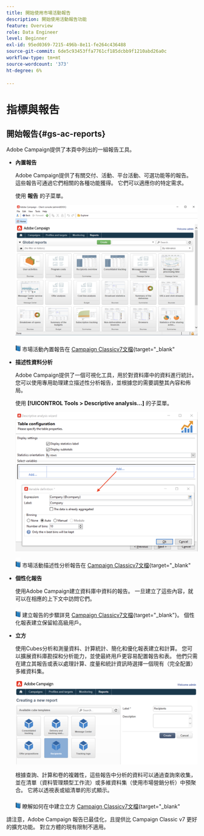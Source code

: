 ```yaml
---
title: 開始使用市場活動報告
description: 開始使用活動報告功能
feature: Overview
role: Data Engineer
level: Beginner
exl-id: 95ed0369-7215-496b-8e11-fe264c436488
source-git-commit: 6de5c93453ffa7761cf185dcbb9f1210abd26a0c
workflow-type: tm+mt
source-wordcount: '373'
ht-degree: 6%

---
```


# 指標與報吿

## 開始報告{#gs-ac-reports}

Adobe Campaign提供了本頁中列出的一組報告工具。

* **內置報告**

   Adobe Campaign提供了有關交付、活動、平台活動、可選功能等的報告。 這些報告可通過它們相關的各種功能獲得。 它們可以適應你的特定需求。

   使用 **報告** 的子菜單。

   ![](assets/built-in-reports.png)

   ![](../assets/do-not-localize/book.png) 市場活動內置報告在 [Campaign Classicv7文檔](https://experienceleague.adobe.com/docs/campaign-classic/using/reporting/accessing-built-in-reports/about-campaign-built-in-reports.html){target=&quot;_blank&quot;

* **描述性資料分析**

   Adobe Campaign提供了一個可視化工具，用於對資料庫中的資料進行統計。 您可以使用專用助理建立描述性分析報告，並根據您的需要調整其內容和佈局。

   使用 **[!UICONTROL Tools > Descriptive analysis...]** 的子菜單。

   ![](assets/desc-analysis-report.png)

   ![](../assets/do-not-localize/book.png) 市場活動描述性分析報告在 [Campaign Classicv7文檔](https://experienceleague.adobe.com/docs/campaign-classic/using/reporting/analyzing-populations/about-descriptive-analysis.html){target=&quot;_blank&quot;

* **個性化報告**

   使用Adobe Campaign建立資料庫中資料的報告。 一旦建立了這些內容，就可以在相應的上下文中訪問它們。

   ![](../assets/do-not-localize/book.png) 建立報告的步驟詳見 [Campaign Classicv7文檔](https://experienceleague.adobe.com/docs/campaign-classic/using/reporting/creating-new-reports/about-reports-creation-in-campaign.html){target=&quot;_blank&quot;}。 個性化報表建立保留給高級用戶。

* **立方**

   使用Cubes分析和測量資料、計算統計、簡化和優化報表建立和計算。  您可以擴展資料庫勘探和分析能力，並使最終用戶更容易配置報告和表。 他們只需在建立其報告或表以處理計算、度量和統計資訊時選擇一個現有（完全配置）多維資料集。

   ![](assets/create-a-report.png)

   根據查詢、計算和卷的複雜性，這些報告中分析的資料可以通過查詢來收集，並在清單（資料管理類型工作流）或多維資料集（使用市場營銷分析）中預聚合。 它將以透視表或組清單的形式顯示。

   ![](../assets/do-not-localize/book.png) 瞭解如何在中建立立方 [Campaign Classicv7文檔](https://experienceleague.adobe.com/docs/campaign-classic/using/reporting/designing-reports-with-cubes/about-cubes.html){target=&quot;_blank&quot;


請注意，Adobe Campaign 報告已最佳化，且提供比 Campaign Classic v7 更好的擴充功能。 對立方體的現有限制不適用。
